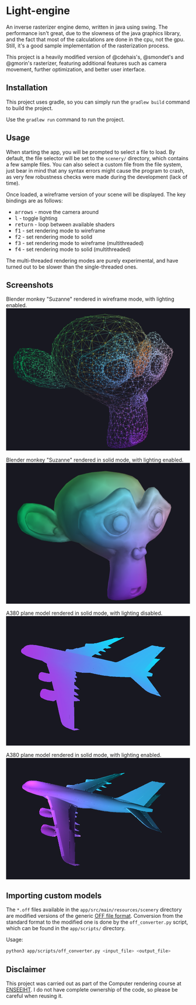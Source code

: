# Light-engine

An inverse rasterizer engine demo, written in java using swing. The performance isn't great, due to the slowness of the java graphics library, and the fact that most of the calculations are done in the cpu, not the gpu. Still, it's a good sample implementation of the rasterization process.  

This project is a heavily modified version of @cdehais's, @smondet's and @gmorin's rasterizer, featuring additional features such as camera movement, further optimization, and better user interface.

## Installation

This project uses gradle, so you can simply run the `gradlew build` command to build the project.

Use the `gradlew run` command to run the project.

## Usage

When starting the app, you will be prompted to select a file to load. By default, the file selector will be set to the `scenery/` directory, which contains a few sample files. You can also select a custom file from the file system, just bear in mind that any syntax errors might cause the program to crash, as very few robustness checks were made during the development (lack of time).

Once loaded, a wireframe version of your scene will be displayed. The key bindings are as follows:
- <kbd>arrows</kbd> - move the camera around
- <kbd>l</kbd> - toggle lighting
- <kbd>return</kbd> - loop between available shaders
- <kbd>f1</kbd> - set rendering mode to wireframe
- <kbd>f2</kbd> - set rendering mode to solid
- <kbd>f3</kbd> - set rendering mode to wireframe (multithreaded)
- <kbd>f4</kbd> - set rendering mode to solid (multithreaded)

The multi-threaded rendering modes are purely experimental, and have turned out to be slower than the single-threaded ones.

## Screenshots

Blender monkey "Suzanne" rendered in wireframe mode, with lighting enabled.
![Suzanne wireframe + lighting](docs/res/monkey_wf.png)

Blender monkey "Suzanne" rendered in solid mode, with lighting enabled.
![Suzanne solid + lighting](docs/res/monkey_lighting.png)

A380 plane model rendered in solid mode, with lighting disabled.
![Plane solid](docs/res/plane_solid.png)

A380 plane model rendered in solid mode, with lighting enabled.
![Plane solid + lighting](docs/res/plane_lighting.png)

## Importing custom models

The `*.off` files available in the `app/src/main/resources/scenery` directory are modified versions of the generic [OFF file format](https://en.wikipedia.org/wiki/OFF_file_format). Conversion from the standard format to the modified one is done by the `off_converter.py` script, which can be found in the `app/scripts/` directory.

Usage:
```bash
python3 app/scripts/off_converter.py <input_file> <output_file>
```

## Disclaimer

This project was carried out as part of the Computer rendering course at [ENSEEIHT](https://www.enseeiht.fr/). I do not have complete ownership of the code, so please be careful when reusing it.
